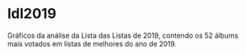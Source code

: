 # ldl2019
Gráficos da análise da Lista das Listas de 2019, contendo os 52 álbums mais votados em listas de melhores do ano de 2019.
